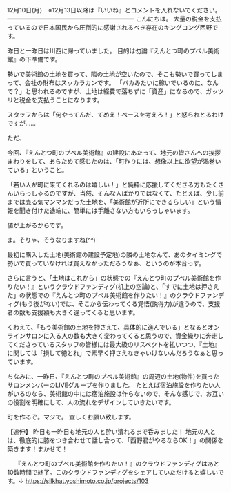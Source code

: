 12月10日(月)　※12月13日以降は『いいね』とコメントを入れないでください。
━━━━━━━━━━━━━━━━━━━━━
こんにちは。
大量の税金を支払っているので日本国民から圧倒的に感謝されるべき存在のキングコング西野です。

昨日と一昨日は川西に帰っていました。
目的は勿論『えんとつ町のプペル美術館』の下準備です。

勢いで美術館の土地を買って、隣の土地が空いたので、そこも勢いで買ってしまって、会社の財布はスッカラカンです。
「バカみたいに稼いでいるのに、なんで？」と思われるのですが、土地は経費で落ちずに「資産」になるので、ガッツリと税金を支払うことになります。

スタッフからは「何やってんだ、てめえ！ペースを考えろ！」と怒られとるわけですが……

ただ、

今回、『えんとつ町のプペル美術館』の建設にあたって、地元の皆さんへの挨拶まわりをして、あらためて感じたのは、「町作りには、想像以上に欲望が渦巻いている」ということ。

「若い人が町に来てくれるのは嬉しい！」と純粋に応援してくださる方もたくさんいらっしゃるのですが、当然、そんな人ばかりではなくて、たとえば、少し前までは売る気マンマンだった土地を、「美術館が近所にできるらしい」という情報を聞き付けた途端に、簡単には手離さない方もいらっしゃいます。

値が上がるからです。

ま。そりゃ、そうなりますね(*^^*)

最初に購入した土地(美術館の建設予定地)の隣の土地なんて、あのタイミングで勢いで買っていなければ買えなかっただろうなぁ、というのが本音っす。

さらに言うと、「土地はこれから」の状態での『えんとつ町のプペル美術館を作りたい！』というクラウドファンディグ(机上の空論)と、「すでに土地は押さえた」の状態での『えんとつ町のプペル美術館を作りたい！』のクラウドファンディグ(もう後がない)では、そこから伝わってくる覚悟(説得力)が違うので、支援者の数も支援額も大きく違ってくると思います。

くわえて、「もう美術館の土地を押さえて、具体的に進んでいる」となるとオンラインサロンに入る人の数も大きく変わってくると思うので、資金繰りに奔走してくださっているスタッフの皆様には最大級のリスペクトを払いつつ、『土地』に関しては「損して徳とれ」で素早く押さえなきゃいけないんだろうなぁと思っています。

ちなみに、一昨日、『えんとつ町のプペル美術館』の周辺の土地(物件)を買ったサロンメンバーのLIVEグループを作りました。
たとえば宿泊施設を作りたい人がいるのなら、美術館の中には宿泊施設は作らないので、そんな感じで、お互いの役割を明確にして、人の流れをデザインしていきたいです。

町を作るぞ。マジで。
宜しくお願い致します。

【追伸】
昨日も一昨日も地元の人と酔い潰れるまで呑みました！
地元の人とは、徹底的に膝をつき合わせて話し合って、「西野君がやるならOK！」の関係を築きます！まかせて！

　
『えんとつ町のプペル美術館を作りたい！』のクラウドファンディグはあと10数時間で終了。このクラウドファンディグをシェアしていただけると嬉しいです。↓
https://silkhat.yoshimoto.co.jp/projects/103
